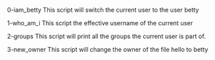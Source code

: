 0-iam_betty
This script will switch the current user to the user betty

1-who_am_i 
This script the effective username of the current user

2-groups
This script will print all the groups the current user is part of.

3-new_owner
This script will change the owner of the file hello to betty
